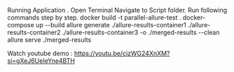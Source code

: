 Running Application .
Open Terminal Navigate to Script folder.
Run following commands step by step.
docker build -t parallel-allure-test .
docker-compose up --build
allure generate ./allure-results-container1 ./allure-results-container2 ./allure-results-container3 -o ./merged-results --clean
allure serve ./merged-results

Watch youtube demo : https://youtu.be/cizWG24XnXM?si=gXeJ6UeIeYne4BTH

